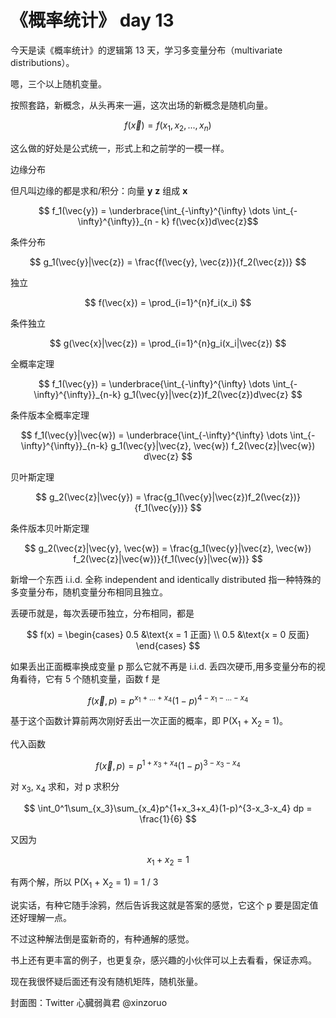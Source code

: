 # 《概率统计》 day 13

今天是读《概率统计》的逻辑第 13 天，学习多变量分布（multivariate distributions）。

嗯，三个以上随机变量。

按照套路，新概念，从头再来一遍，这次出场的新概念是随机向量。

$$
f(\vec{x}) = f(x_1, x_2, ..., x_n)
$$

这么做的好处是公式统一，形式上和之前学的一模一样。

边缘分布

但凡叫边缘的都是求和/积分：向量 **y** **z** 组成 **x**

$$
f_1(\vec{y}) = \underbrace{\int_{-\infty}^{\infty} \dots \int_{-\infty}^{\infty}}_{n - k} f(\vec{x})d\vec{z}$$

条件分布

$$
g_1(\vec{y}|\vec{z}) = \frac{f(\vec{y}, \vec{z})}{f_2(\vec{z})}
$$

独立

$$
f(\vec{x}) = \prod_{i=1}^{n}f_i(x_i)
$$

条件独立

$$
g(\vec{x}|\vec{z}) = \prod_{i=1}^{n}g_i(x_i|\vec{z})
$$

全概率定理

$$
f_1(\vec{y}) = \underbrace{\int_{-\infty}^{\infty} \dots \int_{-\infty}^{\infty}}_{n-k} g_1(\vec{y}|\vec{z})f_2(\vec{z})d\vec{z}
$$

条件版本全概率定理

$$
f_1(\vec{y}|\vec{w}) = \underbrace{\int_{-\infty}^{\infty} \dots \int_{-\infty}^{\infty}}_{n-k} g_1(\vec{y}|\vec{z}, \vec{w}) f_2(\vec{z}|\vec{w}) d\vec{z}
$$

贝叶斯定理

$$
g_2(\vec{z}|\vec{y}) = \frac{g_1(\vec{y}|\vec{z})f_2(\vec{z})}{f_1(\vec{y})}
$$

条件版本贝叶斯定理

$$
g_2(\vec{z}|\vec{y}, \vec{w}) = \frac{g_1(\vec{y}|\vec{z}, \vec{w}) f_2(\vec{z}|\vec{w})}{f_1(\vec{y}|\vec{w})}
$$

新增一个东西 i.i.d. 全称 independent and identically distributed 指一种特殊的多变量分布，随机变量分布相同且独立。

丢硬币就是，每次丢硬币独立，分布相同，都是

$$
f(x) = \begin{cases}
0.5   &\text{x = 1 正面} \\
0.5   &\text{x = 0 反面}
\end{cases}
$$

如果丢出正面概率换成变量 p 那么它就不再是 i.i.d. 丢四次硬币,用多变量分布的视角看待，它有 5 个随机变量，函数 f 是

$$
f(\vec{x}, p) = p^{x_1 + \dots + x_4}(1-p)^{4 - x_1 - \dots - x_4}
$$

基于这个函数计算前两次刚好丢出一次正面的概率，即 P(X<sub>1</sub> + X<sub>2</sub> = 1)。

代入函数

$$
f(\vec{x}, p) = p^{1+x_3+x_4}(1-p)^{3-x_3-x_4}
$$

对 x<sub>3</sub>, x<sub>4</sub> 求和，对 p 求积分

$$
\int_0^1\sum_{x_3}\sum_{x_4}p^{1+x_3+x_4}(1-p)^{3-x_3-x_4} dp = \frac{1}{6}
$$

又因为

$$
x_1 + x_2 = 1
$$

有两个解，所以 P(X<sub>1</sub> + X<sub>2</sub> = 1) = 1 / 3

说实话，有种它随手涂鸦，然后告诉我这就是答案的感觉，它这个 p 要是固定值还好理解一点。

不过这种解法倒是蛮新奇的，有种通解的感觉。

书上还有更丰富的例子，也更复杂，感兴趣的小伙伴可以上去看看，保证赤鸡。

现在我很怀疑后面还有没有随机矩阵，随机张量。

封面图：Twitter 心臓弱眞君 @xinzoruo